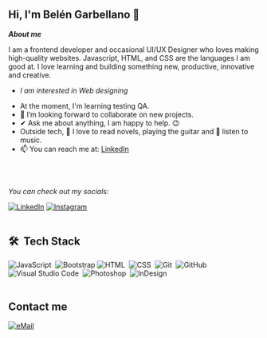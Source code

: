 ## Hi, I'm Belén Garbellano 👋

***About me***

I am a frontend developer and occasional UI/UX Designer who loves making high-quality websites. Javascript, HTML, and CSS are the languages I am good at. I love learning and building something new, productive, innovative and creative.
* *I am interested in Web designing*

- At the moment, I'm learning testing QA.
- 👯 I’m looking forward to collaborate on new projects.
- ✔ Ask me about anything, I am happy to help. 😉<br>
- Outside tech, 📖 I love to read novels, playing the guitar and 🎵 listen to music.
- 📫 You can reach me at: <a href="https://www.linkedin.com/in/belengarbellano/">LinkedIn</a>
<br>
<br>

<i>You can check out my socials:</i><br>

<a href="https://www.linkedin.com/in/belengarbellano/" target="_blank"><img src="https://img.shields.io/badge/LinkedIn-%230077B5.svg?&style=flat-square&logo=linkedin&logoColor=white" alt="LinkedIn"></a>
<a href="https://www.instagram.com/belugarbellano/" target="_blank"><img src="https://img.shields.io/badge/Instagram-%23E4405F.svg?&style=flat-square&logo=instagram&logoColor=white" alt="Instagram"></a>
<br>
<br>

## 🛠 &nbsp;Tech Stack

![JavaScript](https://img.shields.io/badge/-JavaScript-05122A?style=flat&logo=javascript)&nbsp;
![Bootstrap](https://img.shields.io/badge/-Bootstrap-05122A?style=flat&logo=bootstrap&logoColor=563D7C)
![HTML](https://img.shields.io/badge/-HTML-05122A?style=flat&logo=HTML5)&nbsp;
![CSS](https://img.shields.io/badge/-CSS-05122A?style=flat&logo=CSS3&logoColor=1572B6)&nbsp;
![Git](https://img.shields.io/badge/-Git-05122A?style=flat&logo=git)&nbsp;
![GitHub](https://img.shields.io/badge/-GitHub-05122A?style=flat&logo=github)&nbsp;
![Visual Studio Code](https://img.shields.io/badge/-Visual%20Studio%20Code-05122A?style=flat&logo=visual-studio-code&logoColor=007ACC)&nbsp;
![Photoshop](https://img.shields.io/badge/-Photoshop-05122A?style=flat&logo=adobe-photoshop)&nbsp;
![InDesign](https://img.shields.io/badge/-InDesign-05122A?style=flat&logo=adobe-indesign)
<br>
<br>

## Contact me

<a href="mailto:belugarbellanowd@gmail.com-">
<img alt="eMail" src="https://img.shields.io/badge/belugarbellanowd@gmail.com-D14836?style=for-the-badge&logo=gmail&logoColor=white" />
</a>
